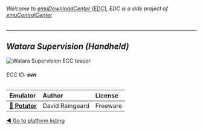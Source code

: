 ###### Welcome to [emuDownloadCenter (EDC)](https://github.com/PhoenixInteractiveNL/emuDownloadCenter/wiki/), EDC is a side project of [emuControlCenter](https://github.com/PhoenixInteractiveNL/emuControlCenter/wiki/)
***
## _Watara Supervision (Handheld)_
![](https://raw.githubusercontent.com/wiki/PhoenixInteractiveNL/emuDownloadCenter/images_platform/ecc_svn_teaser.png "Watara Supervision ECC teaser.")
###### ECC ID: **svn**

| Emulator   | Author      | License     |
|:-----------|:------------|:------------|
| [:file_folder: **Potator**](https://github.com/PhoenixInteractiveNL/emuDownloadCenter/wiki/Emulator-potator#menu) | David Raingeard | Freeware |

[:arrow_backward: Go to platform listing](https://github.com/PhoenixInteractiveNL/emuDownloadCenter/wiki/EDC-Platform-List)
